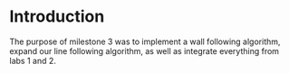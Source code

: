 # Introduction  
The purpose of milestone 3 was to implement a wall following algorithm, expand our line following algorithm, as well as integrate everything from labs 1 and 2.  
 
